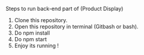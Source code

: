 Steps to run back-end part of (Product Display)

1. Clone this repository.
2. Open this repository in terminal (Gitbash or bash).
3. Do npm install
4. Do npm start
5. Enjoy its running !
